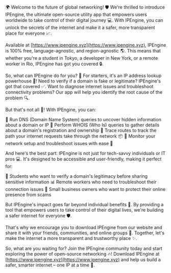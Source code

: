 🌍 Welcome to the future of global networking! 🛡️ We're thrilled to introduce IPEngine, the ultimate open-source utility app that empowers users worldwide to take control of their digital journey 💻. With IPEngine, you can unlock the secrets of the internet and make it a safer, more transparent place for everyone 📈.

Available at [https://www.ipengine.xyz](https://www.ipengine.xyz), IPEngine is 100% free, language-agnostic, and region-agnostic 🌎. This means that whether you're a student in Tokyo, a developer in New York, or a remote worker in Rio, IPEngine has got you covered 🔒.

So, what can IPEngine do for you? 🤔 For starters, it's an IP address lookup powerhouse 💪! Need to verify if a domain is fake or legitimate? IPEngine's got that covered ✅. Want to diagnose internet issues and troubleshoot connectivity problems? Our app will help you identify the root cause of the problem 🔍.

But that's not all 🤯! With IPEngine, you can:

🔹 Run DNS (Domain Name System) queries to uncover hidden information about a domain or IP
🔹 Perform WHOIS (Who Is) queries to gather details about a domain's registration and ownership
🔹 Trace routes to track the path your internet requests take through the network 📦
🔹 Monitor your network setup and troubleshoot issues with ease 🔧

And here's the best part: IPEngine is not just for tech-savvy individuals or IT pros 💻. It's designed to be accessible and user-friendly, making it perfect for:

👩 Students who want to verify a domain's legitimacy before sharing sensitive information
📊 Remote workers who need to troubleshoot their connection issues
🏢 Small business owners who want to protect their online presence from scams

But IPEngine's impact goes far beyond individual benefits 🌟. By providing a tool that empowers users to take control of their digital lives, we're building a safer internet for everyone 🛡️.

That's why we encourage you to download IPEngine from our website and share it with your friends, communities, and online groups 📢. Together, let's make the internet a more transparent and trustworthy place ✨.

So, what are you waiting for? Join the IPEngine community today and start exploring the power of open-source networking 🔥! Download IPEngine at [https://www.ipengine.xyz](https://www.ipengine.xyz) and help us build a safer, smarter internet – one IP at a time 🚀.